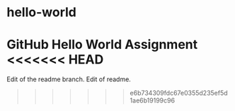 # hello-world
GitHub Hello World Assignment
<<<<<<< HEAD
=======
Edit of the readme branch. 
Edit of readme. 
>>>>>>> e6b734309fdc67e0355d235ef5d1ae6b19199c96
